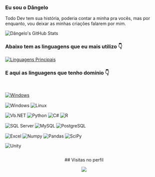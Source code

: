 ### Eu sou o Dângelo


Todo Dev tem sua história, poderia contar a minha pra vocês, mas por enquanto, vou deixar as minhas criações falarem por mim.


![Dângelo's GitHub Stats](https://github-readme-stats.vercel.app/api?username=dangelofoliveira&show_icons=true&theme=dark)<br>


### Abaixo tem as linguagens que eu mais utilizo 👇


[![Linguagens Principais](https://github-readme-stats.vercel.app/api/top-langs/?username=dangelofoliveira&langs_count=8&theme=dark)](https://github.com/dangelofoliveira/github-readme-stats)



### E aqui as linguagens que tenho domínio 👇
<div style="display: inline-block"><br>
  
<a href="http://br.linkedin.com/dangelofoliveira" target="_blank"><img align="center" alt="Windows" src="https://img.shields.io/badge/LinkedIn-0077B5?style=for-the-badge&logo=linkedin&logoColor=white"/></a>
    
<p><img align="center" alt="Windows" src="https://img.shields.io/badge/Windows-0078D6?style=for-the-badge&logo=windows&logoColor=white"/>
<img align="center" alt="Linux" src="https://img.shields.io/badge/Linux-FCC624?style=for-the-badge&logo=linux&logoColor=black"/></p>
 
<p><img align="center" alt="Vb.NET" src="https://img.shields.io/badge/.NET-5C2D91?style=for-the-badge&logo=.net&logoColor=white"/>
<img align="center" alt="Python" src="https://img.shields.io/badge/Python-14354C?style=for-the-badge&logo=python&logoColor=white"/>
<img align="center" alt="C#" src="https://img.shields.io/badge/C%23-239120?style=for-the-badge&logo=c-sharp&logoColor=white"/>
<img align="center" alt="R" src="https://img.shields.io/badge/R-276DC3?style=for-the-badge&logo=r&logoColor=white"/></p>
 
<p><img align="center" alt="SQL Server" src="https://img.shields.io/badge/Microsoft_SQL_Server-CC2927?style=for-the-badge&logo=microsoft-sql-server&logoColor=white"/>
<img align="center" alt="MySQL" src="https://img.shields.io/badge/MySQL-005C84?style=for-the-badge&logo=mysql&logoColor=white"/>
<img align="center" alt="PostgreSQL" src="https://img.shields.io/badge/PostgreSQL-316192?style=for-the-badge&logo=postgresql&logoColor=white"/><p>
  
<p><img align="center" alt="Excel" src="https://img.shields.io/badge/Microsoft_Excel-217346?style=for-the-badge&logo=microsoft-excel&logoColor=white"/>
<img align="center" alt="Numpy" src="https://img.shields.io/badge/numpy-%23013243.svg?style=for-the-badge&logo=numpy&logoColor=white"/>
<img align="center" alt="Pandas" src="https://img.shields.io/badge/pandas-%23150458.svg?style=for-the-badge&logo=pandas&logoColor=white"/>
<img align="center" alt="SciPy" src="https://img.shields.io/badge/SciPy-%230C55A5.svg?style=for-the-badge&logo=scipy&logoColor=%white"/></p>
  
<p><img align="center" alt="Unity" src="https://img.shields.io/badge/Unity-100000?style=for-the-badge&logo=unity&logoColor=white"/></p>

</div><br>

  <p align="center">
    ## Visitas no perfil <br>
  <p align="center">
    <img alingn="center" src="https://profile-counter.glitch.me/dangelofoliveira/count.svg" />
  </p>
  </p>
